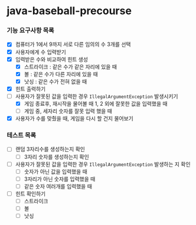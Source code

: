 # java-baseball-precourse

### 기능 요구사항 목록

- [x] 컴퓨터가 1에서 9까지 서로 다른 임의의 수 3개를 선택
- [x] 사용자에게 수 입력받기
- [x] 입력받은 수와 비교하여 힌트 생성
  - [x] 스트라이크 : 같은 수가 같은 자리에 있을 때
  - [x] 볼 : 같은 수가 다른 자리에 있을 때
  - [x] 낫싱 : 같은 수가 전혀 없을 때
- [x] 힌트 출력하기
- [ ] 사용자가 잘못된 값을 입력한 경우 `IllegalArgumentException` 발생시키기
  - [x] 게임 종료후, 재시작을 물어볼 때 1, 2 외에 잘못한 값을 입력했을 때
  - [ ] 게임 중, 세자리 숫자를 잘못 입력 했을 때
- [x] 사용자가 수를 맞췄을 때, 게임을 다시 할 건지 물어보기

### 테스트 목록

- [ ] 랜덤 3자리수를 생성하는지 확인
    - [ ] 3자리 숫자를 생성하는지 확인
- [ ] 사용자가 잘못된 값을 입력한 경우 `IllegalArgumentException` 발생하는 지 확인
    - [ ] 숫자가 아닌 값을 입력했을 때
    - [ ] 3자리가 아닌 숫자를 입력했을 때
    - [ ] 같은 숫자 여러개를 입력했을 때
- [ ] 힌트 확인하기
    - [ ] 스트라이크
    - [ ] 볼
    - [ ] 낫싱  

